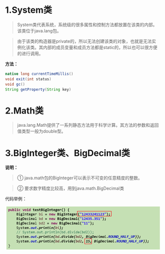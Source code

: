 # 1.System类
  >System类代表系统，系统级的很多属性和控制方法都放置在该类的内部。该类位于java.lang包。

  >由于该类的构造器是private的，所以无法创建该类的对象，也就是无法实例化该类。其内部的成员变量和成员方法都是static的，所以也可以很方便的进行调用。

**方法：**
```java
native long currentTimeMillis()
void exit(int status)
void gc()
String getProperty(String key)
```
# 2.Math类
  >java.lang.Math提供了一系列静态方法用于科学计算。其方法的参数和返回值类型一般为double型。

# 3.BigInteger类、BigDecimal类
**说明：**
  >① java.math包的BigInteger可以表示不可变的任意精度的整数。

  >② 要求数字精度比较高，用到java.math.BigDecimal类

代码举例：


![img1](../Chapter_7/img/ch7-6-1.bmp)
